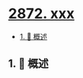 # [2872. xxx](https://github.com/Tdahuyou/TNotes.leetcode/tree/main/notes/2872.%20xxx)

<!-- region:toc -->

- [1. 📝 概述](#1--概述)

<!-- endregion:toc -->

## 1. 📝 概述
